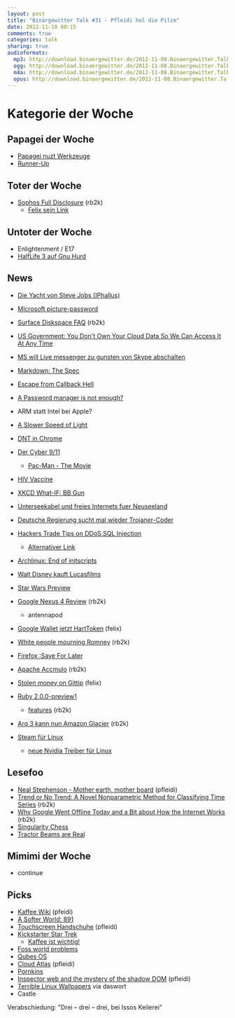 ```yaml
---
layout: post
title: "Binärgewitter Talk #31 - Pfleidi hol die Pilze"
date: 2012-11-10 00:15
comments: true
categories: talk
sharing: true
audioformats:
  mp3: http://download.binaergewitter.de/2012-11-08.Binaergewitter.Talk.31.mp3
  ogg: http://download.binaergewitter.de/2012-11-08.Binaergewitter.Talk.31.ogg
  m4a: http://download.binaergewitter.de/2012-11-08.Binaergewitter.Talk.31.om4a
  opus: http://download.binaergewitter.de/2012-11-08.Binaergewitter.Talk.31.opus
---
```


# Kategorie der Woche

## Papagei der Woche

- [Papagei nuzt Werkzeuge]( http://arstechnica.com/science/2012/11/parrot-in-captivity-manufactures-tools-something-not-seen-in-the-wild/ )
- [Runner-Up]( https://lh4.googleusercontent.com/-yoaN7movr4g/UClREFEGD2I/AAAAAAABIy8/W_l7Za9I_Sc/s480/My+First+Project-new.gif )

## Toter der Woche

- [Sophos Full Disclosure]( http://lists.grok.org.uk/pipermail/full-disclosure/2012-November/088813.html ) (rb2k)
    * [Felix sein Link]( http://www.cso.com.au/article/441070/google_security_researcher_keep_sophos_away_from_high_value_systems/ )

## Untoter der Woche

* Enlightenment / E17
* [HalfLife 3 auf Gnu Hurd]( http://www.muktware.com/4760/half-life-3-linux-exclusive )

## News


- [Die Yacht von Steve Jobs (IPhallus)]( http://www.cultofmac.com/198521/the-yatcht-steve-jobs-designed-with-philippe-starck-has-finally-been-unveiled/ )
- [Microsoft picture-password](http://news.cnet.com/8301-17852_3-57541847-71/microsofts-picture-password-ad-intriguing-or-confusing/ )
- [Surface Diskspace FAQ]( http://www.microsoft.com/Surface/en-US/support/surface-with-windows-RT/files-folders-and-online-storage/surface-disk-space-faq ) (rb2k)
- [US Government: You Don't Own Your Cloud Data So We Can Access It At Any Time](http://news.ycombinator.net/item?id=4736448 )
- [MS will Live messenger zu gunsten von Skype abschalten]( http://www.golem.de/news/microsoft-dem-windows-live-messenger-droht-das-aus-1211-95533.html )
- [Markdown: The Spec]( http://news.ycombinator.net/item?id=4716322 )
- [Escape from Callback Hell]( http://elm-lang.org/learn/Escape-from-Callback-Hell.elm )
- [A Password manager is not enough?]( http://www.itproportal.com/2012/11/01/online-security-tips-a-password-manager-alone-isnt-enough/ )

- ARM statt Intel bei Apple?

- [A Slower Speed of Light]( http://gamelab.mit.edu/games/a-slower-speed-of-light/ )
- [DNT in Chrome]( http://arstechnica.com/tech-policy/2012/11/do-not-track-finally-arrives-with-version-23-of-chrome/ )
- [Der Cyber 9/11]( http://www.networkworld.com/news/2012/110712-security-experts-push-back-at-264036.html )
    * [Pac-Man - The Movie]( http://vimeo.com/46717788 )
- [HIV Vaccine]( http://science.slashdot.org/story/12/11/06/2325234/hiv-vaccine-safe-enough-to-pass-phase-1-human-trials )
- [XKCD What-IF: BB Gun](http://what-if.xkcd.com/18/ )
- [Unterseekabel und freies Internets fuer Neuseeland]( http://arstechnica.com/business/2012/11/kim-dotcom-now-plans-to-give-new-zealand-free-broadband-pipe-to-us/ )
- [Deutsche Regierung sucht mal wieder Trojaner-Coder]( http://www.h-online.com/security/news/item/German-Customs-Investigation-Bureau-seeks-trojan-programmers-1743025.html )
- [Hackers Trade Tips on DDoS,SQL Injection]( http://www.informationweek.com/security/attacks/hackers-trade-tips-on-ddos-sql-injection/240012531 )
    * [Alternativer Link]( http://www.theregister.co.uk/2012/11/08/hard_token_in_credit_card/ )
- [Archlinux: End of initscripts]( https://www.archlinux.org/news/end-of-initscripts-support/ )

- [Walt Disney kauft Lucasfilms]( http://arstechnica.com/gaming/2012/10/walt-disney-buys-lucasfilm-promises-star-wars-episode-7-in-2015/ )
- [Star Wars Preview]( https://lh4.googleusercontent.com/-8MAw_UJERYw/UJBAppoOOXI/AAAAAAAAYfg/WH077Gamz9M/s500/tumblr_mc7lqvKn4d1ri1fcro1_500.gif )
- [Google Nexus 4 Review]( http://www.androidpolice.com/2012/11/07/google-nexus-4-review-the-beautifully-crafted-premium-flagship-phone-that-android-deserves/ ) (rb2k)
    - antennapod
- [Google Wallet jetzt HartToken]( http://arstechnica.com/gadgets/2012/11/google-wallet-may-integrate-programmable-payment-cards/ ) (felix)
- [White people mourning Romney]( http://whitepeoplemourningromney.tumblr.com/ ) (rb2k)
- [Firefox :Save For Later]( https://blog.mozilla.org/ux/2012/10/save-for-later/ )
- [Apache Accmulo]( http://accumulo.apache.org/ ) (rb2k)
- [Stolen money on Gittip]( http://blog.gittip.com/post/35057426257/stolen-money-on-gittip-part-1 ) (felix)
- [Ruby 2.0.0-preview1]( http://blade.nagaokaut.ac.jp/cgi-bin/scat.rb/ruby/ruby-dev/46348 )
    * [features]( http://globaldev.co.uk/2012/11/ruby-2-0-0-preview-features/ ) (rb2k)
- [Arq 3 kann nun Amazon Glacier]( http://www.haystacksoftware.com/blog/2012/11/arq-cloud-backup-for-mac-adds-support-for-amazon-glacier/ ) (rb2k)
- [Steam für Linux](http://www.heise.de/open/meldung/Steam-fuer-Linux-startet-im-Betatest-1744961.html )
    * [neue Nvidia Treiber für Linux]( http://www.heise.de/open/meldung/Nvidia-Neuer-Linux-Treiber-fuer-mehr-Leistung-beim-Spielen-1745377.html )

## Lesefoo

- [Neal Stephenson - Mother earth, mother board]( http://www.wired.com/wired/archive/4.12/ffglass_pr.html ) (pfleidi)
- [Trend or No Trend: A Novel Nonparametric Method for Classifying Time Series]( http://web.mit.edu/snikolov/Public/trend.pdf ) (rb2k)
- [Why Google Went Offline Today and a Bit about How the Internet Works]( http://blog.cloudflare.com/why-google-went-offline-today-and-a-bit-about ) (rb2k)
- [Singularity Chess]( http://abstractstrategygames.blogspot.de/2010/10/singularity-chess.html )
- [Tractor Beams are Real]( http://physics.nyu.edu/grierlab/conveyor7c/ )


## Mimimi der Woche

- continue 

## Picks

- [Kaffee Wiki]( http://www.kaffeewiki.de/ ) (pfeidi)
- [A Softer World: 891]( http://www.asofterworld.com/index.php?id=891 )
- [Touchscreen Handschuhe]( https://www.amazon.de/dp/B008F4W0DS/ref=as_li_ss_til?tag=pfleidi-21 ) (pfleidi)
- [Kickstarter Star Trek](http://www.kickstarter.com/projects/145553614/star-trek-renegades )
    * [Kaffee ist wichtig!]( nkdev.de/misc/kaffee2.jpg )
- [Foss world problems]( http://www.reddit.com/r/fossworldproblems )
- [Qubes OS]( http://qubes-os.org/Home.html )
- [Cloud Atlas]( http://www.imdb.com/title/tt1371111/ ) (pfleidi)
- [Pornkins]( http://www.pornkins.com/store )
- [Inspector web and the mystery of the shadow DOM]( http://2012.jsconf.eu/speaker/2012/08/24/inspector-web-and-the-mystery-of-the-shadow-dom.html ) (pfleidi)
- [Terrible Linux Wallpapers]( http://terriblelinuxwallpaper.tumblr.com/ ) via daswort
- Castle

Verabschiedung:
"Drei – drei – drei, bei Issos Keilerei"
